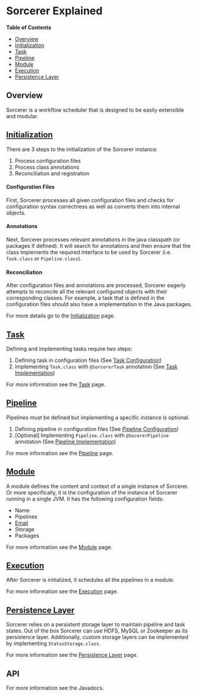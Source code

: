 # Sorcerer Explained

**Table of Contents**

- [Overview](#)
- [Initialization](#)
- [Task](#)
- [Pipeline](#)
- [Module](#)
- [Execution](#)
- [Persistence Layer](#)


## Overview

Sorcerer is a workflow scheduler that is designed to be easily extensible and modular.

## [Initialization](initialization.md)

There are 3 steps to the initialization of the Sorcerer instance:

1. Process configuration files
2. Process class annotations
3. Reconciliation and registration

#### Configuration Files
First, Sorcerer processes all given configuration files and checks for configuration syntax correctness as well as converts them into internal objects.

#### Annotations
Next, Sorcerer processes relevant annotations in the java classpath (or packages if defined). It will search for annotations and then ensure that the class implements the required interface to be used by Sorcerer (i.e. `Task.class` or `Pipeline.class`).


#### Reconciliation
After configuration files and annotations are processed, Sorcerer eagerly attempts to reconcile all the relevant configured objects with their corresponding classes. For example, a task that is defined in the configuration files should also have a implementation in the Java packages.

For more details go to the [Initialization](initialization.md) page.

## [Task](task.md)
Defining and implementing tasks require two steps:

1. Defining task in configuration files (See [Task Configuration](task.md#Configuration))
2. Implementing `Task.class` with `@SorcererTask` annotation (See [Task Implementation](task.md#Implementation))

For more information see the [Task](task.md) page.

## [Pipeline](pipeline.md)

Pipelines must be defined but implementing a specific instance is optional.

1. Defining pipeline in configuration files (See [Pipeline Configuration](pipeline.md#Configuration))
2. [Optional] Implementing `Pipeline.class` with `@SocererPipeline` annotation (See [Pipeline Implementation](pipeline.md#Implementation))

For more information see the [Pipeline](pipeline.md) page.

## [Module](module.md)
A module defines the content and context of a single instance of Sorcerer. Or more specifically, it is the configuration of the instance of Sorcerer running in a single JVM. It has the following configuration fields:

- Name
- Pipelines
- [Email](module.md#Email)
- Storage
- Packages

For more information see the [Module](module.md) page.

## [Execution](execution.md)

After Sorcerer is initialized, it schedules all the pipelines in a module.

For more information see the [Execution](execution.md) page.

## [Persistence Layer](persistence.md)

Sorcerer relies on a persistent storage layer to maintain pipeline and task states. Out of the box Sorcerer can use HDFS, MySQL or Zookeeper as its persistence layer. Additionally, custom storage layers can be implemented by implementing `StatusStorage.class`.

For more information see the [Persistence Layer](persistence.md) page.

## API

For more information see the Javadocs.
